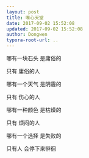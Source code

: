 ```yaml
---
layout: post
title: 唯心天堂
date: 2017-09-02 15:52:08
updated: 2017-09-02 15:52:08
author: Dongwen
typora-root-url: ..
---
```




哪有一块石头
是庸俗的

只有
庸俗的人

哪有一个天气
是阴霾的

只有
伤心的人

哪有一种颜色
是枯燥的

只有
烦闷的人

哪有一个选择
是失败的

只有人
会停下来徘徊
